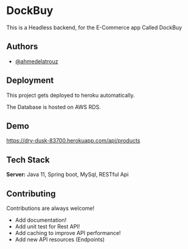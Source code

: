 
# DockBuy

This is a Headless backend, for the E-Commerce app Called DockBuy

## Authors

- [@ahmedelatrouz](https://github.com/ahmedElatrouz)


## Deployment

This project gets deployed to heroku automatically.

The Database is hosted on AWS RDS.

## Demo



https://dry-dusk-83700.herokuapp.com/api/products
## Tech Stack


**Server:** Java 11, Spring boot, MySql, RESTful Api


## Contributing

Contributions are always welcome!

- Add documentation!
- Add unit test for Rest API!
- Add caching to improve API performance!
- Add new API resources (Endpoints)
